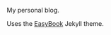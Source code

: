 My personal blog.

Uses the [EasyBook](https://github.com/laobubu/jekyll-theme-EasyBook) Jekyll theme.